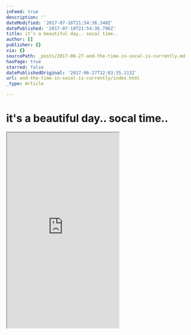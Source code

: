 ```yaml
---
inFeed: true
description: ''
dateModified: '2017-07-18T21:54:36.340Z'
datePublished: '2017-07-18T21:54:36.796Z'
title: it’s a beautiful day.. socal time..
author: []
publisher: {}
via: {}
sourcePath: _posts/2017-06-27-and-the-time-in-socal-is-currently.md
hasPage: true
starred: false
datePublishedOriginal: '2017-06-27T12:03:35.113Z'
url: and-the-time-in-socal-is-currently/index.html
_type: Article

---
```

# it's a beautiful day.. socal time..

<iframe src="https://the-grid.github.io/ed-userhtml/?g=eJydVsFy2zYQPUtfgWEmjT1jUCRTJS1luZMeckpPPfXUAcEVhTEIsAAk2cr037sASMtkZLnJeMYEdvEW-95iAd1a9yjhbp5upOgo18oxocCQr3NC6AGqe-FoB8Z2wJ3YQ0nyLMtW3tnq4wsefd5-xjifVdrUYEqSdQ_Eailq8oZzvpr_i75JTuVW7zGzYMVYN4Rg0MmadLwGacxmAw1nmLIbbdqSGO2Yg7-u8l-yGprrlV_l-VxaQkigdjnKRS9ymqR7g5kanOC3Yvzep3sQtduW5H2GiiBmC6LZOpwvw3wI0XMbURNOaIVKph_sav4taxoqXZLOgAWzB_q-9gU48Z7gR3qcBYcCDJJM0PrVjc-gXoN0egAYkMwfpF6RiYYDdz_fMA50L6yohBTusSRbUdegBoYXlwR2l4Nc9D7PmFV4vHcOPE3dIWUcSNi4MApKEhKbgRpWi50NPRGPXfjXsboWqonmaBqfFW8ZHxcyP8njdfHJNkbvVF2SnZFXW-c6Wy4Wh8MhrSrBqpTrdmE1F0y2C86k2EjWpJ1qrkmGf0pTAx0wh7kfqVA1PJSkiDWYan-xE_5Hs73WapecY6ZhZccMKBdSjblSqRvtE365RHm-DD0Yy_RrbMhe87wY9-cw_z6Ja3oUjfrH7POzIg-6UiecBJ_sBiuJCsc9Ky2xLWZcS4036JucF0WxXF1iFC-R07mbmRjJDx08OIolbxDHUSswq36_DWuFxGNNWddJoPbROmhvyO9SqPs_GP8zzD9rL28EWHHE5i2gfXY0uhe1rrRzGsuYf_ze7E4tQYq-BUYJM4MqeytmCnQo1ZAXKz2B8NIRMhXR28KeNXBtWExaaQU91Le7g_oH0fGVGmM_5PnPxcfXsSy8oD-0ccql5pHxuavUX0ChFP1jEwrxdLlggNtF_2vhtjJkgZ9a7AmXzNp1Mn7YEoIjveNb65hx68RthU3Dyi_CutTpppFw9S7o8O56ldzhBtNo-MYF-8TjL7Pejh5sbDW4FGshucMk0dYDF4j8NoY_kKcQE0dsNh_nCYuLurvI-XbRvQj0N8oI9zTsB8PnGTBUJNIXG4MEiDV8nTy_No4gHMpk-VZAtVNNqsAtAo7iZdSAoxFJ98VvkqlmxxpYg_rJiRaOWPr1pxaM4Oxt8fmLtn9_Ug1IsEl8PdbJMnub9O_GOsmXWUJCtPgWrROcW2AtIixSizudKP0H2Pk_Rg" height="525" style=""></iframe>
